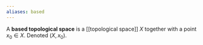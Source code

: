 ```yaml
---
aliases: based
---
```

A **based topological space** is a [[topological space]] $X$ together with a point $x_0\in X$. Denoted $(X, x_0)$.